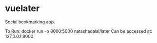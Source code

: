 # vuelater
Social bookmarking app.

To Run: docker run -p 8000:5000 natashadalal/later
Can be accessed at: 127.0.0.1:8000
